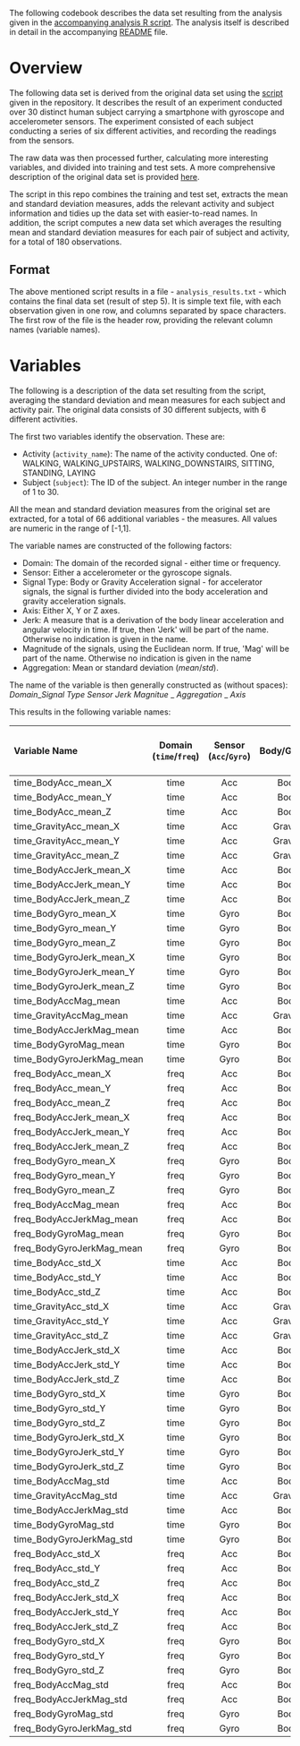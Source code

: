 
The following codebook describes the data set resulting from the analysis given in the [accompanying analysis R script](https://github.com/slior/CourseraExtractingDataProject/blob/master/run_analysis.r).
The analysis itself is described in detail in the accompanying [README](https://github.com/slior/CourseraExtractingDataProject/blob/master/README.md) file.

# Overview

The following data set is derived from the original data set using the [script](https://github.com/slior/CourseraExtractingDataProject/blob/master/run_analysis.r) given in the repository.
It describes the result of an experiment conducted over 30 distinct human subject carrying a smartphone with gyroscope and accelerometer sensors.
The experiment consisted of each subject conducting a series of six different activities, and recording the readings from the sensors.

The raw data was then processed further, calculating more interesting variables, and divided into training and test sets.
A more comprehensive description of the original data set is provided [here](http://archive.ics.uci.edu/ml/datasets/Human+Activity+Recognition+Using+Smartphones).

The script in this repo combines the training and test set, extracts the mean and standard deviation measures, adds the relevant activity and subject information and tidies up the data set with easier-to-read names.
In addition, the script computes a new data set which averages the resulting mean and standard deviation measures for each pair of subject and activity, for a total of 180 observations.

## Format
The above mentioned script results in a file - `analysis_results.txt` - which contains the final data set (result of step 5).
It is simple text file, with each observation given in one row, and columns separated by space characters.
The first row of the file is the header row, providing the relevant column names (variable names).

# Variables

The following is a description of the data set resulting from the script, averaging the standard deviation and mean measures for each subject and activity pair.
The original data consists of 30 different subjects, with 6 different activities.

The first two variables identify the observation.
These are:
* Activity (`activity_name`): The name of the activity conducted. One of: WALKING, WALKING_UPSTAIRS, WALKING_DOWNSTAIRS, SITTING, STANDING, LAYING
* Subject (`subject`): The ID of the subject. An integer number in the range of 1 to 30.

All the mean and standard deviation measures from the original set are extracted, for a total of 66 additional variables - the measures.
All values are numeric in the range of [-1,1].

The variable names are constructed of the following factors:
* Domain: The domain of the recorded signal - either time or frequency.
* Sensor: Either a accelerometer or the gyroscope signals.
* Signal Type: Body or Gravity Acceleration signal - for accelerator signals, the signal is further divided into the body acceleration and gravity acceleration signals.
* Axis: Either X, Y or Z axes.
* Jerk: A measure that is a derivation of the body linear acceleration and angular velocity in time. If true, then 'Jerk' will be part of the name. Otherwise no indication is given in the name.
* Magnitude of the signals, using the Euclidean norm. If true, 'Mag' will be part of the name. Otherwise no indication is given in the name
* Aggregation: Mean or standard deviation (*mean*/*std*).

The name of the variable is then generally constructed as (without spaces): *Domain*_*Signal Type* *Sensor* *Jerk* *Magnitue* _ *Aggregation* _ *Axis*

This results in the following variable names:

Variable Name 				 |Domain (`time`/`freq`)| Sensor (`Acc`/`Gyro`)| Body/Gravity | Axis (`X`, `Y` or `Z`) | Jerk (`Jerk` or nothing) | Magnitude (`Mag` or nothing) | Mean/Standard Deviation (`mean`/`std`)
:----------------------------|:--------------------:|:--------------------:|:------------:|:----------------------:|:------------------------:|:----------------------------:|:--------------------------------------
time_BodyAcc_mean_X          |time     				| Acc                 | Body           | X      |              |  | mean
time_BodyAcc_mean_Y          |time   | Acc               | Body         | Y    |           |  | mean
time_BodyAcc_mean_Z          |time   | Acc               | Body         | Z    |           |  | mean
time_GravityAcc_mean_X		 |time   | Acc               | Gravity         | X    |           | | mean
time_GravityAcc_mean_Y       |time   | Acc               | Gravity         | Y    |           | | mean
time_GravityAcc_mean_Z       |time   | Acc               | Gravity         | Z    |           | | mean
time_BodyAccJerk_mean_X		 |time   | Acc               | Body         | X    | Jerk          | | mean
time_BodyAccJerk_mean_Y      |time   | Acc               | Body         | Y    | Jerk          | | mean
time_BodyAccJerk_mean_Z      |time   | Acc               | Body         | Z    | Jerk          | | mean
time_BodyGyro_mean_X		 |time   | Gyro               | Body         | X    |           | | mean
time_BodyGyro_mean_Y         |time   | Gyro               | Body         | Y    |           | | mean
time_BodyGyro_mean_Z         |time   | Gyro               | Body         | Z    |           | | mean
time_BodyGyroJerk_mean_X	 |time   | Gyro               | Body         | X    | Jerk      | | mean
time_BodyGyroJerk_mean_Y     |time   | Gyro               | Body         | Y    | Jerk      | | mean
time_BodyGyroJerk_mean_Z     |time   | Gyro               | Body         | Z    | Jerk      | | mean
time_BodyAccMag_mean		 |time   | Acc               | Body         |    | Jerk      |  Mag | mean
time_GravityAccMag_mean      |time   | Acc               | Gravity         |    | Jerk      | Mag | mean
time_BodyAccJerkMag_mean     |time   | Acc               | Body         |    | Jerk      | Mag | mean
time_BodyGyroMag_mean		 |time   | Gyro               | Body         |    |       | Mag | mean
time_BodyGyroJerkMag_mean	 |time   | Gyro               | Body         |    | Jerk  | Mag | mean
freq_BodyAcc_mean_X			 |freq   | Acc               | Body         |  X  |   |  | mean
freq_BodyAcc_mean_Y			 |freq   | Acc               | Body         |  Y  |   |  | mean
freq_BodyAcc_mean_Z			 |freq   | Acc               | Body         |  Z  |   |  | mean
freq_BodyAccJerk_mean_X		 |freq   | Acc               | Body         |  X  | Jerk   |  | mean
freq_BodyAccJerk_mean_Y		 |freq   | Acc               | Body         |  Y  | Jerk   |  | mean	
freq_BodyAccJerk_mean_Z		 |freq   | Acc               | Body         |  Z  | Jerk   |  | mean
freq_BodyGyro_mean_X		 |freq   | Gyro               | Body         |  X  |    |  | mean
freq_BodyGyro_mean_Y		 |freq   | Gyro               | Body         |  Y  |    |  | mean
freq_BodyGyro_mean_Z		 |freq   | Gyro               | Body         |  Z  |    |  | mean
freq_BodyAccMag_mean		 |freq   | Acc               | Body         |    |    | Mag  | mean
freq_BodyAccJerkMag_mean	 |freq   | Acc               | Body         |    | Jerk   | Mag | mean
freq_BodyGyroMag_mean		 |freq   | Gyro               | Body         |    |    | Mag | mean
freq_BodyGyroJerkMag_mean	 |freq   | Gyro               | Body         |    |  Jerk  | Mag | mean
time_BodyAcc_std_X			 |time   | Acc               | Body         | X |  |  | std
time_BodyAcc_std_Y			 |time   | Acc               | Body         | Y |  |  | std
time_BodyAcc_std_Z			 |time   | Acc               | Body         | Z |  |  | std
time_GravityAcc_std_X		 |time   | Acc               | Gravity         | X |  |  | std
time_GravityAcc_std_Y		 |time   | Acc               | Gravity         | Y |  |  | std
time_GravityAcc_std_Z		 |time   | Acc               | Gravity         | Z |  |  | std
time_BodyAccJerk_std_X	 	 |time   | Acc               | Body         | X | Jerk |  | std
time_BodyAccJerk_std_Y		 |time   | Acc               | Body         | Y | Jerk |  | std
time_BodyAccJerk_std_Z		 |time   | Acc               | Body         | Z | Jerk |  | std
time_BodyGyro_std_X			 |time   | Gyro               | Body         | X |  |  | std
time_BodyGyro_std_Y			 |time   | Gyro               | Body         | Y |  |  | std
time_BodyGyro_std_Z			 |time   | Gyro               | Body         | Z |  |  | std
time_BodyGyroJerk_std_X		 |time   | Gyro               | Body         | X | Jerk |  | std
time_BodyGyroJerk_std_Y		 |time   | Gyro               | Body         | Y | Jerk |  | std
time_BodyGyroJerk_std_Z		 |time   | Gyro               | Body         | Z | Jerk |  | std
time_BodyAccMag_std			 |time   | Acc               | Body         |  |  | Mag | std
time_GravityAccMag_std		 |time   | Acc               | Gravity         |  |  | Mag | std
time_BodyAccJerkMag_std		 |time   | Acc               | Body         |  | Jerk | Mag | std
time_BodyGyroMag_std		 |time   | Gyro               | Body         |  |  | Mag | std
time_BodyGyroJerkMag_std	 |time   | Gyro               | Body         |  | Jerk | Mag | std
freq_BodyAcc_std_X			 |freq   | Acc               | Body         | X |  |  | std
freq_BodyAcc_std_Y			 |freq   | Acc               | Body         | Y |  |  | std
freq_BodyAcc_std_Z			 |freq   | Acc               | Body         | Z |  |  | std
freq_BodyAccJerk_std_X		 |freq   | Acc               | Body         | X | Jerk |  | std
freq_BodyAccJerk_std_Y		 |freq   | Acc               | Body         | Y | Jerk |  | std
freq_BodyAccJerk_std_Z 	 	 |freq   | Acc               | Body         | Z | Jerk |  | std
freq_BodyGyro_std_X			 |freq   | Gyro               | Body         | X |  |  | std
freq_BodyGyro_std_Y			 |freq   | Gyro               | Body         | Y |  |  | std
freq_BodyGyro_std_Z			 |freq   | Gyro               | Body         | Z |  |  | std
freq_BodyAccMag_std			 |freq   | Acc               | Body         |  |  | Mag | std
freq_BodyAccJerkMag_std		 |freq   | Acc               | Body         |  | Jerk | Mag | std
freq_BodyGyroMag_std		 |freq   | Gyro               | Body         |  |  | Mag | std
freq_BodyGyroJerkMag_std	 |freq   | Gyro               | Body         |  | Jerk | Mag | std


